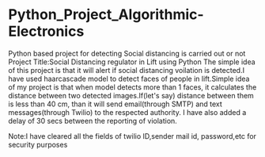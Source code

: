 # Python_Project_Algorithmic-Electronics
Python based project for detecting Social distancing is carried out or not
  Project Title:Social Distancing regulator in Lift using Python
   The simple idea of this project is that it will alert if social distancing voilation is detected.I have used haarcascade model to detect faces of people in lift.Simple idea of my project is that when model detects more than 1 faces, it calculates the distance between two detected images.If(let's say) distance between them is less than 40 cm, than it will send email(through SMTP) and text messages(through Twilio) to the respected authority.
   I have also added a delay of 30 secs between the reporting of violation.


Note:I have cleared all the fields of twilio ID,sender mail id, password,etc for security purposes
